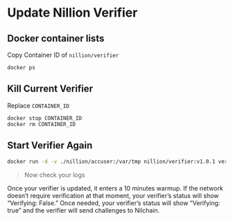 # Update Nillion Verifier

## Docker container lists
Copy Container ID of `nillion/verifier`
```console
docker ps
```

## Kill Current Verifier
Replace `CONTAINER_ID`
```
docker stop CONTAINER_ID
docker rm CONTAINER_ID
```

## Start Verifier Again
```bash
docker run -d -v ./nillion/accuser:/var/tmp nillion/verifier:v1.0.1 verify --rpc-endpoint "https://testnet-nillion-rpc.lavenderfive.com"
```
> Now check your logs

Once your verifier is updated, it enters a 10 minutes warmup. If the network doesn’t require verification at that moment, your verifier’s status will show “Verifying: False.” Once needed, your verifier’s status will show “Verifying: true” and the verifier will send challenges to Nilchain.
